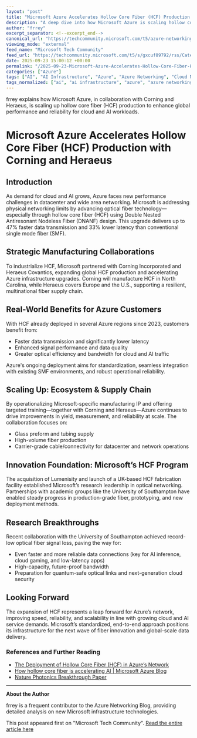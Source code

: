 ```yaml
---
layout: "post"
title: "Microsoft Azure Accelerates Hollow Core Fiber (HCF) Production with Corning and Heraeus"
description: "A deep dive into how Microsoft Azure is scaling hollow core fiber (HCF) production to advance its cloud and AI network infrastructure. The article covers Microsoft's collaborations with Corning and Heraeus, breakthroughs in fiber optic technology, deployment milestones, and implications for latency, bandwidth, and the future of global connectivity. Real-world implementation details and research highlights from academic partners are included for IT and cloud practitioners."
author: "frrey"
excerpt_separator: <!--excerpt_end-->
canonical_url: "https://techcommunity.microsoft.com/t5/azure-networking-blog/microsoft-azure-scales-hollow-core-fiber-hcf-production-through/ba-p/4455953"
viewing_mode: "external"
feed_name: "Microsoft Tech Community"
feed_url: "https://techcommunity.microsoft.com/t5/s/gxcuf89792/rss/Category?category.id=Azure"
date: 2025-09-23 15:00:12 +00:00
permalink: "/2025-09-23-Microsoft-Azure-Accelerates-Hollow-Core-Fiber-HCF-Production-with-Corning-and-Heraeus.html"
categories: ["Azure"]
tags: ["AI", "AI Infrastructure", "Azure", "Azure Networking", "Cloud Networking", "Community", "Corning", "Data Center Infrastructure", "DNANF", "Fiber Manufacturing", "Fiber Optics", "HCF", "Heraeus Covantics", "Hollow Core Fiber", "Latency Reduction", "Microsoft Azure", "Network Performance", "Optical Networking", "Quantum Safe Links"]
tags_normalized: ["ai", "ai infrastructure", "azure", "azure networking", "cloud networking", "community", "corning", "data center infrastructure", "dnanf", "fiber manufacturing", "fiber optics", "hcf", "heraeus covantics", "hollow core fiber", "latency reduction", "microsoft azure", "network performance", "optical networking", "quantum safe links"]
---
```


frrey explains how Microsoft Azure, in collaboration with Corning and Heraeus, is scaling up hollow core fiber (HCF) production to enhance global performance and reliability for cloud and AI workloads.<!--excerpt_end-->

# Microsoft Azure Accelerates Hollow Core Fiber (HCF) Production with Corning and Heraeus

## Introduction

As demand for cloud and AI grows, Azure faces new performance challenges in datacenter and wide area networking. Microsoft is addressing physical networking limits by advancing optical fiber technology—especially through hollow core fiber (HCF) using Double Nested Antiresonant Nodeless Fiber (DNANF) design. This upgrade delivers up to 47% faster data transmission and 33% lower latency than conventional single mode fiber (SMF).

## Strategic Manufacturing Collaborations

To industrialize HCF, Microsoft partnered with Corning Incorporated and Heraeus Covantics, expanding global HCF production and accelerating Azure infrastructure upgrades. Corning will manufacture HCF in North Carolina, while Heraeus covers Europe and the U.S., supporting a resilient, multinational fiber supply chain.

## Real-World Benefits for Azure Customers

With HCF already deployed in several Azure regions since 2023, customers benefit from:

- Faster data transmission and significantly lower latency
- Enhanced signal performance and data quality
- Greater optical efficiency and bandwidth for cloud and AI traffic

Azure's ongoing deployment aims for standardization, seamless integration with existing SMF environments, and robust operational reliability.

## Scaling Up: Ecosystem & Supply Chain

By operationalizing Microsoft-specific manufacturing IP and offering targeted training—together with Corning and Heraeus—Azure continues to drive improvements in yield, measurement, and reliability at scale. The collaboration focuses on:

- Glass preform and tubing supply
- High-volume fiber production
- Carrier-grade cable/connectivity for datacenter and network operations

## Innovation Foundation: Microsoft’s HCF Program

The acquisition of Lumenisity and launch of a UK-based HCF fabrication facility established Microsoft’s research leadership in optical networking. Partnerships with academic groups like the University of Southampton have enabled steady progress in production-grade fiber, prototyping, and new deployment methods.

## Research Breakthroughs

Recent collaboration with the University of Southampton achieved record-low optical fiber signal loss, paving the way for:

- Even faster and more reliable data connections (key for AI inference, cloud gaming, and low-latency apps)
- High-capacity, future-proof bandwidth
- Preparation for quantum-safe optical links and next-generation cloud security

## Looking Forward

The expansion of HCF represents a leap forward for Azure’s network, improving speed, reliability, and scalability in line with growing cloud and AI service demands. Microsoft’s standardized, end-to-end approach positions its infrastructure for the next wave of fiber innovation and global-scale data delivery.

### References and Further Reading

- [The Deployment of Hollow Core Fiber (HCF) in Azure’s Network](https://techcommunity.microsoft.com/blog/azurenetworkingblog/the-deployment-of-hollow-core-fiber-hcf-in-azure%E2%80%99s-network/4395340)
- [How hollow core fiber is accelerating AI | Microsoft Azure Blog](https://azure.microsoft.com/en-us/blog/how-hollow-core-fiber-is-accelerating-ai/)
- [Nature Photonics Breakthrough Paper](https://www.nature.com/articles/s41566-025-01747-5)

---

**About the Author**

frrey is a frequent contributor to the Azure Networking Blog, providing detailed analysis on new Microsoft infrastructure technologies.

This post appeared first on "Microsoft Tech Community". [Read the entire article here](https://techcommunity.microsoft.com/t5/azure-networking-blog/microsoft-azure-scales-hollow-core-fiber-hcf-production-through/ba-p/4455953)
